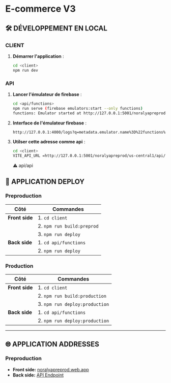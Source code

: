 # E-commerce V3

## 🛠️ DÉVELOPPEMENT EN LOCAL

### CLIENT

1. **Démarrer l'application** :
   ```bash
   cd <client>
   npm run dev
   ```

### API

1. **Lancer l'émulateur de firebase** :
   ```bash
   cd <api/functions>
   npm run serve (firebase emulators:start --only functions)
   functions: Emulator started at http://127.0.0.1:5001/noralyapreprod/us-central1/api
   ```
2. **Interface de l'émulateur firebase** :

   ```bash
   http://127.0.0.1:4000/logs?q=metadata.emulator.name%3D%22functions%22

   ```

3. **Utilser cette adresse comme api** :
   ```bash
   cd <client>
   VITE_API_URL =http://127.0.0.1:5001/noralyapreprod/us-central1/api/api
   ```
   ⚠️ api/api

## 🚀 APPLICATION DEPLOY

### Preproduction

| **Côté**       | **Commandes**                                                          |
| -------------- | ---------------------------------------------------------------------- |
| **Front side** | 1. `cd client`                                                         |
|                | 2. `npm run build:preprod`                                             |
|                | 3. `npm run deploy` |
| **Back side**  | 1. `cd api/functions`                                                  |
|                | 2. `npm run deploy`                                                    |

### Production

| **Côté**       | **Commandes**                             |
| -------------- | ----------------------------------------- |
| **Front side** | 1. `cd client`                            |
|                | 2. `npm run build:production`             |
|                | 3. `npm run deploy:production` |
| **Back side**  | 1. `cd api/functions`                     |
|                | 2. `npm run deploy:production`            |

---

## 🌐 APPLICATION ADDRESSES

### Preproduction

- **Front side:** [noralyapreprod.web.app](https://noralyapreprod.web.app/)
- **Back side:** [API Endpoint](https://api-zcaf44vszq-uc.a.run.app/api)
